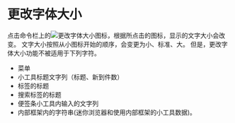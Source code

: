 # 更改字体大小

点击命令栏上的![更改字体大小][Character Size Change Icon]图标，根据所点击的图标，显示的文字大小会改变。
文字大小按照从小图标开始的顺序，会变更为小、标准、大。
但是，更改字体大小功能不被适用于下列字符。

* 菜单
* 小工具标题文字列（标题、新到件数）
* 标签的标题
* 搜索标签的标题
* 便签条小工具内输入的文字列
* 内部框架内的字符串(迷你浏览器和使用内部框架的小工具数据)。


[Character Size Change Icon]: ../../images/character.gif "更改字体大小"
